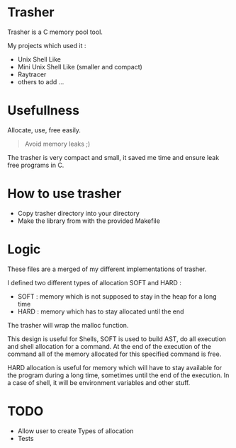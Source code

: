 # Trasher

Trasher is a C memory pool tool.

My projects which used it :

* Unix Shell Like
* Mini Unix Shell Like (smaller and compact)
* Raytracer
* others to add ...

# Usefullness 

Allocate, use, free easily.

> Avoid memory leaks ;)

The trasher is very compact and small, it saved me time and ensure leak free programs in C.

# How to use trasher

* Copy trasher directory into your directory
* Make the library from with the provided Makefile

# Logic

These files are a merged of my different implementations of trasher.

I defined two different types of allocation SOFT and HARD :

* SOFT : memory which is not supposed to stay in the heap for a long time
* HARD : memory which has to stay allocated until the end

The trasher will wrap the malloc function.

This design is useful for Shells, SOFT is used to build AST, do all execution and shell allocation for a command.
At the end of the execution of the command all of the memory allocated for this specified command is free.

HARD allocation is useful for memory which will have to stay available for the program during a long time, sometimes until the end of the execution. In a case of shell, it will be environment variables and other stuff.

# TODO

* Allow user to create Types of allocation
* Tests

